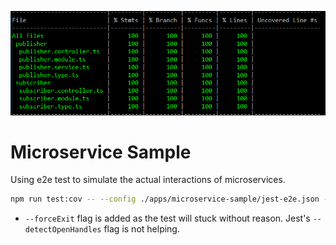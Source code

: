 <p align="center">
  <img src="./testCoverage.png"/>
</p>

# Microservice Sample

Using e2e test to simulate the actual interactions of microservices.

```bash
npm run test:cov -- --config ./apps/microservice-sample/jest-e2e.json --runInBand --forceExit
```

- `--forceExit` flag is added as the test will stuck without reason. Jest's `--detectOpenHandles` flag is not helping.
